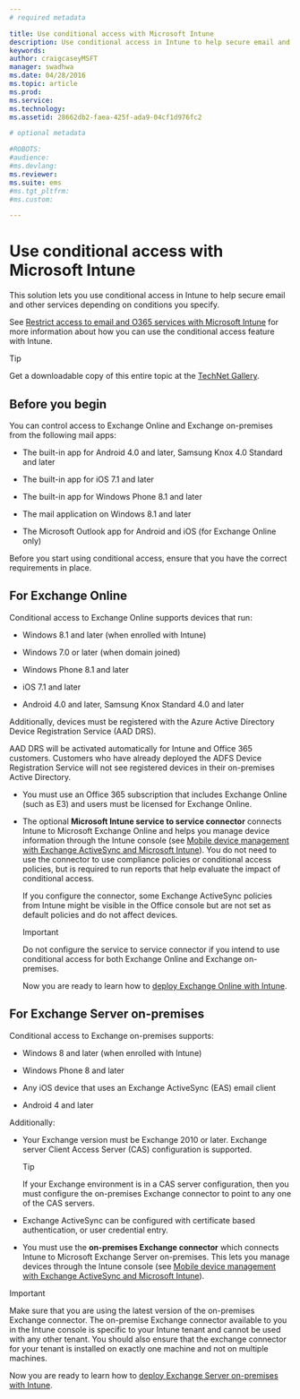```yaml
---
# required metadata

title: Use conditional access with Microsoft Intune
description: Use conditional access in Intune to help secure email and other services.
keywords:
author: craigcaseyMSFT
manager: swadhwa
ms.date: 04/28/2016
ms.topic: article
ms.prod:
ms.service:
ms.technology:
ms.assetid: 28662db2-faea-425f-ada9-04cf1d976fc2

# optional metadata

#ROBOTS:
#audience:
#ms.devlang:
ms.reviewer:
ms.suite: ems
#ms.tgt_pltfrm:
#ms.custom:

---
```


# Use conditional access with Microsoft Intune
This solution lets you use conditional access in Intune to help secure email and other services depending on conditions you specify.

See [Restrict access to email and O365 services with Microsoft Intune](/intune/deploy-use/restrict-access-to-email-and-o365-services-with-microsoft-intune) for more information about how you can use the conditional access feature with Intune.

> [!TIP]
> Get a downloadable copy of this entire topic at the [TechNet Gallery](https://gallery.technet.microsoft.com/protect-company-data-and-8c5e08b4).

## Before you begin
You can control access to Exchange Online and Exchange on-premises from the following mail apps:

-   The built-in app for Android 4.0 and later, Samsung Knox 4.0 Standard and later

-   The built-in app for iOS 7.1 and later

-   The built-in app for Windows Phone 8.1 and later

-   The mail application on Windows 8.1 and later

-   The Microsoft Outlook app for Android and iOS (for Exchange Online only)

Before you start using conditional access, ensure that you have the correct requirements in place.

## For Exchange Online
Conditional access to Exchange Online supports devices that run:

-   Windows 8.1 and later (when enrolled with Intune)

-   Windows 7.0 or later (when domain joined)

-   Windows Phone 8.1 and later

-   iOS 7.1 and later

-   Android 4.0 and later, Samsung Knox Standard 4.0 and later

Additionally, devices must be registered with the Azure Active Directory Device Registration Service (AAD DRS).

AAD DRS will be activated automatically for Intune and Office 365 customers. Customers who have already deployed the ADFS Device Registration Service will not see registered devices in their on-premises Active Directory.

-   You must use an Office 365 subscription that includes Exchange Online (such as E3) and users must be licensed for Exchange Online.

-   The optional **Microsoft Intune service to service connector** connects Intune to Microsoft Exchange Online and helps you manage device information through the Intune console (see [Mobile device management with Exchange ActiveSync and Microsoft Intune](/intune/deploy-use/mobile-device-management-with-exchange-activesync-and-microsoft-intune)). You do not need to use the connector to use compliance policies or conditional access policies, but is required to run reports that help evaluate the impact of conditional access.

    If you configure the connector, some Exchange ActiveSync policies from Intune might be visible in the Office console but are not set as default policies and do not affect devices.

    > [!IMPORTANT]
    > Do not configure the service to service connector if you intend to use conditional access for both Exchange Online and Exchange on-premises.

    Now you are ready to learn how to [deploy Exchange Online with Intune](conditional-access-intune-exchange-online.md).

## For Exchange Server on-premises
Conditional access to Exchange on-premises supports:

-   Windows 8 and later (when enrolled with Intune)

-   Windows Phone 8 and later

-   Any iOS device that uses an Exchange ActiveSync (EAS) email client

-   Android 4 and later

Additionally:

-   Your Exchange version must be Exchange 2010 or later. Exchange server Client Access Server (CAS) configuration is supported.

    > [!TIP]
    > If your Exchange environment is in a CAS server configuration, then you must configure the on-premises Exchange connector to point to any one of the CAS servers.

-   Exchange ActiveSync can be configured with certificate based authentication, or user credential entry.

-   You must use the **on-premises Exchange connector** which connects Intune to Microsoft Exchange Server on-premises. This lets you manage devices through the Intune console (see [Mobile device management with Exchange ActiveSync and Microsoft Intune](/intune/deploy-use/mobile-device-management-with-exchange-activesync-and-microsoft-intune)).

  > [!IMPORTANT]
> Make sure that you are using the latest version of the on-premises Exchange connector. The on-premise Exchange connector available to you in the Intune console is specific to your Intune tenant and cannot be used with any other tenant. You should also ensure that the exchange connector for your tenant is installed on exactly one machine and not on multiple machines.

  Now you are ready to learn how to [deploy Exchange Server on-premises with Intune](conditional-access-intune-exchange.md).
